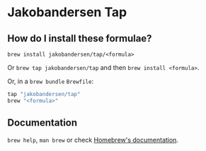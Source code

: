 # Jakobandersen Tap

## How do I install these formulae?

`brew install jakobandersen/tap/<formula>`

Or `brew tap jakobandersen/tap` and then `brew install <formula>`.

Or, in a `brew bundle` `Brewfile`:

```ruby
tap "jakobandersen/tap"
brew "<formula>"
```

## Documentation

`brew help`, `man brew` or check [Homebrew's documentation](https://docs.brew.sh).
